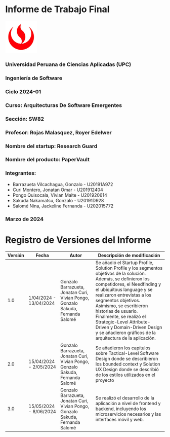# Informe de Trabajo Final

<img src="images/upc-logo.jpg" width=100 alt="Logo de la UPC">

### Universidad Peruana de Ciencias Aplicadas (UPC)
### Ingeniería de Software
### Ciclo 2024-01
### Curso: Arquitecturas De Software Emergentes
### Sección: SW82
### Profesor: Rojas Malasquez, Royer Edelwer
### Nombre del startup: Research Guard
### Nombre del producto: PaperVault

### Integrantes:
- Barrazueta Vilcachagua, Gonzalo - U20191A972
- Curi Montero, Jonatan Omar - U201912404
- Pongo Quisocala, Vivian Maite - U201920614
- Sakuda Nakamatsu, Gonzalo - U20191D928
- Salomé Nina, Jackeline Fernanda - U202015772

### Marzo de 2024

# Registro de Versiones del Informe

| Versión | Fecha                  | Autor                                                                           | Descripción de modificación                                                                                                                                                                                                                                                                                                                                                                                                   |
|---------|------------------------|---------------------------------------------------------------------------------|-------------------------------------------------------------------------------------------------------------------------------------------------------------------------------------------------------------------------------------------------------------------------------------------------------------------------------------------------------------------------------------------------------------------------------|
| 1.0     | 1/04/2024 - 13/04/2024 | Gonzalo Barrazueta, Jonatan Curi, Vivian Pongo, Gonzalo Sakuda, Fernanda Salomé | Se añadió el Startup Profile, Solution Profile y los segmentos objetivos de la solución. Además, se definieron los competidores, el Needfinding y el ubiquitous language y se realizaron entrevistas a los segmentos objetivos. Asimismo, se escribieron historias de usuario. Finalmente, se realizó el Strategic-Level Attribute-Driven y Domain-Driven Design y se añadieron gráficos de la arquitectura de la aplicación. |
| 2.0     | 15/04/2024 - 2/05/2024 | Gonzalo Barrazueta, Jonatan Curi, Vivian Pongo, Gonzalo Sakuda, Fernanda Salomé | Se añadieron los capítulos sobre Tactical-Level Software Design donde se describieron los bounded context y Solution UX Design donde se describió de los estilos utilizados en el proyecto                                                                                                                                                                                                                                    |
| 3.0     | 15/05/2024 - 8/06/2024 | Gonzalo Barrazueta, Jonatan Curi, Vivian Pongo, Gonzalo Sakuda, Fernanda Salomé | Se realizó el desarrollo de la aplicación a nivel de frontend y backend, incluyendo los microservicios necesarios y las interfaces móvil y web.                                                                                                                                                                                                                                                                               |
